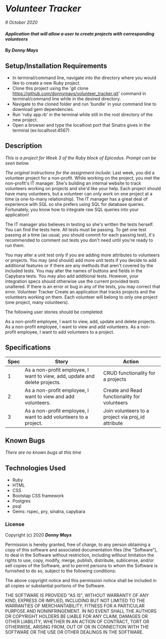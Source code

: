 # _Volunteer Tracker_

_9 October 2020_

#### _Application that will allow a user to create projects with corresponding volunteers_

#### By _**Donny Mays**_

## Setup/Installation Requirements
- In terminal/command line, navigate into the directory where you would like to create a new Ruby project.
- Clone this project using the 'git clone https://github.com/donnymays/volunteer_tracker.git' command in terminal/command line while in the desired directory.
- Navigate to the cloned folder and run 'bundle' in your command line to download gem dependencies.
- Run 'ruby app.rb' in the terminal while still in the root directory of the new project. 
- Open a browser and type the localhost port that Sinatra gives in the terminal (ex:localhost:4567)

## Description
_This is a project for Week 3 of the Ruby block of Epicodus.  Prompt can be seen below._

_The original instructions for the assignment include:_
Last week, you did a volunteer project for a non-profit. While working on the project, you met the non-profit's IT manager. She's building an internal website to track volunteers working on projects and she'd like your help. Each project should have many volunteers, but a volunteer can only work on one project at a time (a one-to-many relationship). The IT manager has a great deal of experience with SQL so she prefers using SQL for database queries. Fortunately, you know how to integrate raw SQL queries into your application!

The IT manager also believes in testing so she's written the tests herself. You can find the tests here. All tests must be passing. To get one test passing at a time (as usual, you should commit for each passing test), it's recommended to comment out tests you don't need until you're ready to run them.

You may alter a unit test only if you are adding more attributes to volunteers or projects.
You may (and should) add more unit tests if you decide to add additional features or if there are any methods that aren't covered by the included tests.
You may alter the names of buttons and fields in the Capybara tests. You may also add additional tests. However, your integration specs should otherwise use the current provided tests unaltered.
If there is an error or bug in any of the tests, you may correct that error.
Volunteer Tracker
Create an application that tracks projects and the volunteers working on them. Each volunteer will belong to only one project (one project, many volunteers).

The following user stories should be completed:

As a non-profit employee, I want to view, add, update and delete projects.
As a non-profit employee, I want to view and add volunteers.
As a non-profit employee, I want to add volunteers to a project.



## Specifications
| Spec     | Story | Action    |
| -------- | -------- | -------- |
| 1 | As a non-profit employee, I want to view, add, update and delete projects. | CRUD functionality for a projects |
| 2 | As a non-profit employee, I want to view and add volunteers. | Create and Read functionality for volunteers |
| 3 |  As a non-profit employee, I want to add volunteers to a project.| Join volunteers to a project via proj_id attribute |


## Known Bugs
_There are no known bugs at this time_

## Technologies Used
* Ruby
* HTML
* CSS
* Bootstap CSS framework
* Postgres
* psql
* Gems: rspec, pry, sinatra, capybara

### License
Copyright (c) 2020 **_Donny Mays_**

Permission is hereby granted, free of charge, to any person obtaining a copy of this software and associated documentation files (the "Software"), to deal in the Software without restriction, including without limitation the rights to use, copy, modify, merge, publish, distribute, sublicense, and/or sell copies of the Software, and to permit persons to whom the Software is furnished to do so, subject to the following conditions:

The above copyright notice and this permission notice shall be included in all copies or substantial portions of the Software.

THE SOFTWARE IS PROVIDED "AS IS", WITHOUT WARRANTY OF ANY KIND, EXPRESS OR IMPLIED, INCLUDING BUT NOT LIMITED TO THE WARRANTIES OF MERCHANTABILITY, FITNESS FOR A PARTICULAR PURPOSE AND NONINFRINGEMENT. IN NO EVENT SHALL THE AUTHORS OR COPYRIGHT HOLDERS BE LIABLE FOR ANY CLAIM, DAMAGES OR OTHER LIABILITY, WHETHER IN AN ACTION OF CONTRACT, TORT OR OTHERWISE, ARISING FROM, OUT OF OR IN CONNECTION WITH THE SOFTWARE OR THE USE OR OTHER DEALINGS IN THE SOFTWARE.